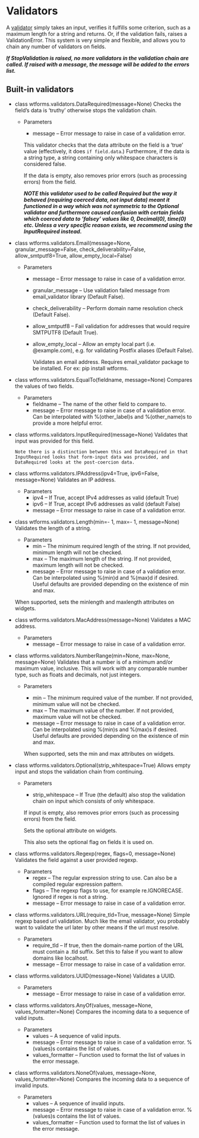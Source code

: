 # Validators

A [validator](https://wtforms.readthedocs.io/en/3.0.x/validators/) simply takes an input, verifies it fulfills some criterion, such as a maximum length for a string and returns. Or, if the validation fails, raises a ValidationError. This system is very simple and flexible, and allows you to chain any number of validators on fields.

___If StopValidation is raised, no more validators in the validation chain are called. If raised with a message, the message will be added to the errors list.___

## Built-in validators

+ class wtforms.validators.DataRequired(message=None)
Checks the field’s data is ‘truthy’ otherwise stops the validation chain.
  + Parameters
    + message – Error message to raise in case of a validation error.

    This validator checks that the data attribute on the field is a ‘true’ value (effectively, it does `if field.data`.) Furthermore, if the data is a string type, a string containing only whitespace characters is considered false.

    If the data is empty, also removes prior errors (such as processing errors) from the field.

    ___NOTE this validator used to be called Required but the way it behaved (requiring coerced data, not input data) meant it functioned in a way which was not symmetric to the Optional validator and furthermore caused confusion with certain fields which coerced data to ‘falsey’ values like 0, Decimal(0), time(0) etc. Unless a very specific reason exists, we recommend using the InputRequired instead.___

+ class wtforms.validators.Email(message=None, granular_message=False, check_deliverability=False, allow_smtputf8=True, allow_empty_local=False)
  + Parameters
    + message – Error message to raise in case of a validation error.
    + granular_message – Use validation failed message from email_validator library (Default False).
    + check_deliverability – Perform domain name resolution check (Default False).
    + allow_smtputf8 – Fail validation for addresses that would require SMTPUTF8 (Default True).
    + allow_empty_local – Allow an empty local part (i.e. @example.com), e.g. for validating Postfix aliases (Default False).

      Validates an email address. Requires email_validator package to be installed. For ex: pip install wtforms.

+ class wtforms.validators.EqualTo(fieldname, message=None)
Compares the values of two fields.
  + Parameters
    + fieldname – The name of the other field to compare to.
    + message – Error message to raise in case of a validation error. Can be interpolated with %(other_label)s and %(other_name)s to provide a more helpful error.

+ class wtforms.validators.InputRequired(message=None) Validates that input was provided for this field.

    `Note there is a distinction between this and DataRequired in that InputRequired looks that form-input data was provided, and DataRequired looks at the post-coercion data.`

+ class wtforms.validators.IPAddress(ipv4=True, ipv6=False, message=None) Validates an IP address.
  + Parameters
    + ipv4 – If True, accept IPv4 addresses as valid (default True)
    + ipv6 – If True, accept IPv6 addresses as valid (default False)
    + message – Error message to raise in case of a validation error.

+ class wtforms.validators.Length(min=- 1, max=- 1, message=None) Validates the length of a string.
  + Parameters
    + min – The minimum required length of the string. If not provided, minimum length will not be checked.
    + max – The maximum length of the string. If not provided, maximum length will not be checked.
    + message – Error message to raise in case of a validation error. Can be interpolated using %(min)d and %(max)d if desired. Useful defaults are provided depending on the existence of min and max.

  When supported, sets the minlength and maxlength attributes on widgets.

+ class wtforms.validators.MacAddress(message=None)
Validates a MAC address.
  + Parameters
    + message – Error message to raise in case of a validation error.

+ class wtforms.validators.NumberRange(min=None, max=None, message=None) Validates that a number is of a minimum and/or maximum value, inclusive. This will work with any comparable number type, such as floats and decimals, not just integers.
  + Parameters
    + min – The minimum required value of the number. If not provided, minimum value will not be checked.
    + max – The maximum value of the number. If not provided, maximum value will not be checked.
    + message – Error message to raise in case of a validation error. Can be interpolated using %(min)s and %(max)s if desired. Useful defaults are provided depending on the existence of min and max.

    When supported, sets the min and max attributes on widgets.

+ class wtforms.validators.Optional(strip_whitespace=True) Allows empty input and stops the validation chain from continuing.
  + Parameters
    + strip_whitespace – If True (the default) also stop the validation chain on input which consists of only whitespace.

    If input is empty, also removes prior errors (such as processing errors) from the field.

    Sets the optional attribute on widgets.

    This also sets the optional flag on fields it is used on.

+ class wtforms.validators.Regexp(regex, flags=0, message=None) Validates the field against a user provided regexp.
  + Parameters
    + regex – The regular expression string to use. Can also be a compiled regular expression pattern.
    + flags – The regexp flags to use, for example re.IGNORECASE. Ignored if regex is not a string.
    + message – Error message to raise in case of a validation error.

+ class wtforms.validators.URL(require_tld=True, message=None) Simple regexp based url validation. Much like the email validator, you probably want to validate the url later by other means if the url must resolve.
  + Parameters
    + require_tld – If true, then the domain-name portion of the URL must contain a .tld suffix. Set this to false if you want to allow domains like localhost.
    + message – Error message to raise in case of a validation error.

+ class wtforms.validators.UUID(message=None) Validates a UUID.
  + Parameters
    + message – Error message to raise in case of a validation error.

+ class wtforms.validators.AnyOf(values, message=None, values_formatter=None) Compares the incoming data to a sequence of valid inputs.
  + Parameters
    + values – A sequence of valid inputs.
    + message – Error message to raise in case of a validation error. %(values)s contains the list of values.
    + values_formatter – Function used to format the list of values in the error message.

+ class wtforms.validators.NoneOf(values, message=None, values_formatter=None) Compares the incoming data to a sequence of invalid inputs.
  + Parameters
    + values – A sequence of invalid inputs.
    + message – Error message to raise in case of a validation error. %(values)s contains the list of values.
    + values_formatter – Function used to format the list of values in the error message.
